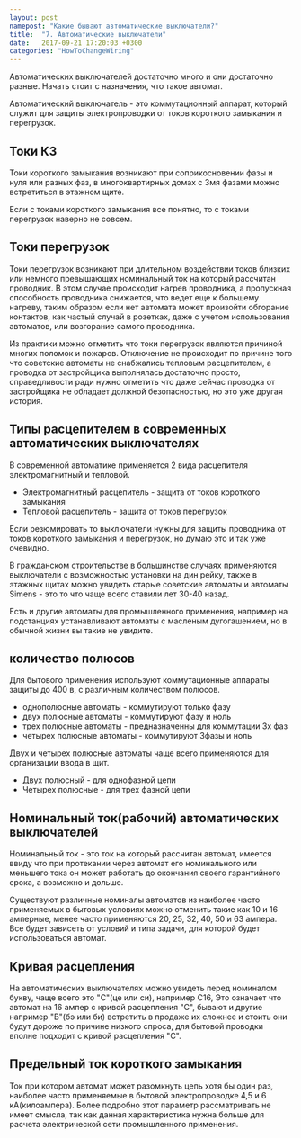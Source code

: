 ```yaml
---
layout: post
namepost: "Какие бывают автоматические выключатели?"
title:  "7. Автоматические выключатели"
date:   2017-09-21 17:20:03 +0300
categories: "HowToChangeWiring"
---
```

Автоматических выключателей достаточно много и они достаточно разные. Начать стоит с назначения, что такое автомат.

Автоматический выключатель - это коммутационный аппарат, который служит для защиты электропроводки от токов короткого замыкания и перегрузок.

<h2>Токи КЗ</h2>
Токи короткого замыкания возникают при соприкосновении фазы и нуля или разных фаз, в многоквартирных домах с 3мя фазами можно встретиться в этажном щите.

Если с токами короткого замыкания все понятно, то с токами перегрузок наверно не совсем.

<h2>Токи перегрузок</h2>
Токи перегрузок возникают при длительном воздействии токов близких или немного превышающих номинальный ток на который рассчитан проводник. В этом случае происходит нагрев проводника, а пропускная способность проводника снижается, что ведет еще к большему нагреву, таким образом если нет автомата может произойти обгорание контактов, как частый случай в розетках, даже с учетом использования автоматов, или возгорание самого проводника.

Из практики можно отметить что токи перегрузок являются причиной многих поломок и пожаров. Отключение не происходит по причине того  что советские автоматы не снабжались тепловым расцепителем, а проводка от застройщика выполнялась достаточно просто, справедливости ради нужно отметить что даже сейчас проводка от застройщика не обладает должной безопасностью, но это уже другая история.

<h2>Типы расцепителем в современных автоматических выключателях</h2>
В современной автоматике применяется 2 вида расцепителя электромагнитный и тепловой.

<ul>
	<li>Электромагнитный расцепитель - защита от токов короткого замыкания</li>
	<li>Тепловой расцепитель - защита от токов перегрузок</li>
</ul>

Если резюмировать то выключатели нужны для защиты проводника от токов короткого замыкания и перегрузок, но думаю это и так уже очевидно.

В гражданском строительстве в большинстве случаях применяются выключатели с возможностью установки на дин рейку, также в этажных щитах можно увидеть старые советские автоматы и автоматы Simens - это то что чаще всего ставили лет 30-40 назад.

Есть и другие автоматы для промышленного применения, например на подстанциях устанавливают автоматы с масленым дугогашением, но в обычной жизни вы такие не увидите.

<h2>количество полюсов</h2>
Для бытового применения используют коммутационные аппараты защиты до 400 в, с различным количеством полюсов.
<ul>
	<li>однополюсные автоматы - коммутируют только фазу</li>
	<li>двух полюсные автоматы - коммутируют фазу и ноль</li>
	<li>трех полюсные автоматы - предназначенны для коммутации 3х фаз</li>
	<li>четырех полюсные автоматы - коммутируют 3фазы и ноль</li>
</ul>
Двух и четырех полюсные автоматы чаще всего применяются для организации ввода в щит.
<ul>
	<li>Двух полюсный - для однофазной цепи</li>
	<li>Четырех полюсные - для трех фазной цепи</li>
</ul>

<h2>Номинальный ток(рабочий) автоматических выключателей</h2>
Номинальный ток - это ток на который рассчитан автомат, имеется ввиду что при протекании через автомат его номинального или меньшего тока он может работать до окончания своего гарантийного срока, а возможно и дольше.

Существуют различные номиналы автоматов из наиболее часто применяемых в бытовых условиях можно отменить такие как 10 и 16 амперные, менее часто применяются 20, 25, 32, 40, 50 и 63 ампера. Все будет зависеть от условий и типа задачи, для которой будет использоваться автомат. 

<h2>Кривая расцепления</h2>
На автоматических выключателях можно увидеть перед номиналом букву, чаще всего это "С"(це или си), например С16, Это означает что автомат на 16 ампер с кривой расцепления "С", бывают и другие например "B"(бэ или би) встретить в продаже их сложнее и стоить они будут дороже по причине низкого спроса, для бытовой проводки вполне подходит с кривой расцепления "С".

<h2>Предельный ток короткого замыкания</h2>
Ток при котором автомат может разомкнуть цепь хотя бы один раз, наиболее часто применяемые в бытовой электропроводке 4,5 и 6 кА(килоампера). Более подробно этот параметр рассматривать не имеет смысла, так как данная характеристика нужна больше для расчета электрической сети промышленного применения.